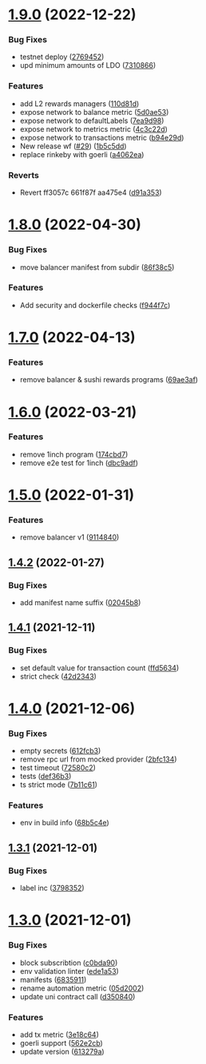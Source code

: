 # [1.9.0](https://github.com/lidofinance/lido-reward-allocation-bot/compare/1.8.0...1.9.0) (2022-12-22)


### Bug Fixes

* testnet deploy ([2769452](https://github.com/lidofinance/lido-reward-allocation-bot/commit/276945296c4295ba62dfec2cbdc78a7ed74d07eb))
* upd minimum amounts of LDO ([7310866](https://github.com/lidofinance/lido-reward-allocation-bot/commit/7310866ae85aed40304210a65271e3b1a6e96283))


### Features

* add L2 rewards managers ([110d81d](https://github.com/lidofinance/lido-reward-allocation-bot/commit/110d81d3470ac40ed1243a3efc6b6aff6e03068b))
* expose network to balance metric ([5d0ae53](https://github.com/lidofinance/lido-reward-allocation-bot/commit/5d0ae53252d785476abd2cc6339eb235c9b2e7d6))
* expose network to defaultLabels ([7ea9d98](https://github.com/lidofinance/lido-reward-allocation-bot/commit/7ea9d98e58c407a8f067c98a1424d76175d7ca5a))
* expose network to metrics metric ([4c3c22d](https://github.com/lidofinance/lido-reward-allocation-bot/commit/4c3c22d2abbb6807a14079f4bd74c0d5ceeac60d))
* expose network to transactions metric ([b94e29d](https://github.com/lidofinance/lido-reward-allocation-bot/commit/b94e29d57368da04f16ddf85adecc5800eb16e49))
* New release wf ([#29](https://github.com/lidofinance/lido-reward-allocation-bot/issues/29)) ([1b5c5dd](https://github.com/lidofinance/lido-reward-allocation-bot/commit/1b5c5dd3625a8bc72c6bd55c5209ccefb8ab58ac))
* replace rinkeby with goerli ([a4062ea](https://github.com/lidofinance/lido-reward-allocation-bot/commit/a4062ea3d9f5a3516416ea3a62f81d8238c44328))


### Reverts

* Revert ff3057c 661f87f aa475e4 ([d91a353](https://github.com/lidofinance/lido-reward-allocation-bot/commit/d91a35334c08e264e2d5372954ac7e739d5bcfe2))



# [1.8.0](https://github.com/lidofinance/lido-reward-allocation-bot/compare/1.7.0...1.8.0) (2022-04-30)


### Bug Fixes

* move balancer manifest from subdir ([86f38c5](https://github.com/lidofinance/lido-reward-allocation-bot/commit/86f38c55557c84b31d5f9a00b8ec3a575fe21131))


### Features

* Add security and dockerfile checks ([f944f7c](https://github.com/lidofinance/lido-reward-allocation-bot/commit/f944f7c78596a31c45168b3554759de1073e9d8d))



# [1.7.0](https://github.com/lidofinance/lido-reward-allocation-bot/compare/1.6.0...1.7.0) (2022-04-13)


### Features

* remove balancer & sushi rewards programs ([69ae3af](https://github.com/lidofinance/lido-reward-allocation-bot/commit/69ae3afc539e6f7cf5c039955ff59eaaf30f25fd))



# [1.6.0](https://github.com/lidofinance/lido-reward-allocation-bot/compare/1.5.0...1.6.0) (2022-03-21)


### Features

* remove 1inch program ([174cbd7](https://github.com/lidofinance/lido-reward-allocation-bot/commit/174cbd7ba9f4fdad57f2afc32191c181ee76a6c0))
* remove e2e test for 1inch ([dbc9adf](https://github.com/lidofinance/lido-reward-allocation-bot/commit/dbc9adf16ab272871582cec39477781cb205163c))



# [1.5.0](https://github.com/lidofinance/lido-reward-allocation-bot/compare/1.4.2...1.5.0) (2022-01-31)


### Features

* remove balancer v1 ([9114840](https://github.com/lidofinance/lido-reward-allocation-bot/commit/9114840f89d37c1ff4bfa4f0f206a3554acf9f93))



## [1.4.2](https://github.com/lidofinance/lido-reward-allocation-bot/compare/1.4.1...1.4.2) (2022-01-27)


### Bug Fixes

* add manifest name suffix ([02045b8](https://github.com/lidofinance/lido-reward-allocation-bot/commit/02045b8cbf46f7b7ab346e2c99f512601c5d8a93))



## [1.4.1](https://github.com/lidofinance/lido-reward-allocation-bot/compare/1.4.0...1.4.1) (2021-12-11)


### Bug Fixes

* set default value for transaction count ([ffd5634](https://github.com/lidofinance/lido-reward-allocation-bot/commit/ffd5634dbe964ce739cdba72e73d3461d7465cc4))
* strict check ([42d2343](https://github.com/lidofinance/lido-reward-allocation-bot/commit/42d2343947b8876fa4c2e3d0a45ccfcad056441a))



# [1.4.0](https://github.com/lidofinance/lido-reward-allocation-bot/compare/1.3.1...1.4.0) (2021-12-06)


### Bug Fixes

* empty secrets ([612fcb3](https://github.com/lidofinance/lido-reward-allocation-bot/commit/612fcb380acc2a33e68e3f9542f80c9c88c6f2a8))
* remove rpc url from mocked provider ([2bfc134](https://github.com/lidofinance/lido-reward-allocation-bot/commit/2bfc1349c5046025a917f591953b1a900b625dc8))
* test timeout ([72580c2](https://github.com/lidofinance/lido-reward-allocation-bot/commit/72580c2857ee62623e0fbea5cdf816f4a01764bd))
* tests ([def36b3](https://github.com/lidofinance/lido-reward-allocation-bot/commit/def36b3d2259f4d8e59aae9fe40604851d341c80))
* ts strict mode ([7b11c61](https://github.com/lidofinance/lido-reward-allocation-bot/commit/7b11c610b591558a0defc61c2cfe934545eb10dc))


### Features

* env in build info ([68b5c4e](https://github.com/lidofinance/lido-reward-allocation-bot/commit/68b5c4e46564bf46b193b72f472c3002615d819b))



## [1.3.1](https://github.com/lidofinance/lido-reward-allocation-bot/compare/1.3.0...1.3.1) (2021-12-01)


### Bug Fixes

* label inc ([3798352](https://github.com/lidofinance/lido-reward-allocation-bot/commit/379835254a29e3bfa07b4efb14c195f040f74b14))



# [1.3.0](https://github.com/lidofinance/lido-reward-allocation-bot/compare/1.1.0...1.3.0) (2021-12-01)


### Bug Fixes

* block subscribtion ([c0bda90](https://github.com/lidofinance/lido-reward-allocation-bot/commit/c0bda90b9388bec426d7cc8dce5514da9d254cc0))
* env validation linter ([ede1a53](https://github.com/lidofinance/lido-reward-allocation-bot/commit/ede1a530058dcddb1308b235e19fff00f6daf8ab))
* manifests ([6835911](https://github.com/lidofinance/lido-reward-allocation-bot/commit/68359114fd2f04b568e7dce2c9a68a8a9ef856b5))
* rename automation metric ([05d2002](https://github.com/lidofinance/lido-reward-allocation-bot/commit/05d20024f9245387feb20579524614d99e5616d0))
* update uni contract call ([d350840](https://github.com/lidofinance/lido-reward-allocation-bot/commit/d3508403f47f38634e8715a163893bd0322da411))


### Features

* add tx metric ([3e18c64](https://github.com/lidofinance/lido-reward-allocation-bot/commit/3e18c6418a8689f59a116004f1884a0b6bc1bc1a))
* goerli support ([562e2cb](https://github.com/lidofinance/lido-reward-allocation-bot/commit/562e2cbd9f70b6bf1c3b5dabadc6299c6183195c))
* update version ([613279a](https://github.com/lidofinance/lido-reward-allocation-bot/commit/613279a8c1c27352a6cb75d61ee31f249d4e4b4c))



